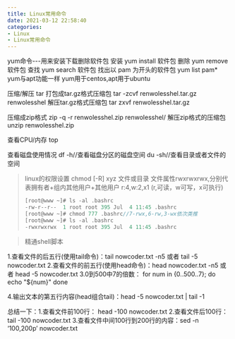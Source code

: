 ```yaml
---
title: Linux常用命令
date: 2021-03-12 22:58:40
categories: 
- Linux
- Linux常用命令
---
```

yum命令---用来安装下载删除软件包
安装 yum install 软件包
删除 yum remove 软件包
查找 yum search 软件包
找出以 pam 为开头的软件包 yum list pam*
yum与apt功能一样
yum用于centos,apt用于ubuntu

压缩/解压
tar
打包成tar.gz格式压缩包
tar -zcvf renwolesshel.tar.gz renwolesshel
解压tar.gz格式压缩包
tar zxvf renwolesshel.tar.gz

压缩成zip格式
zip -q -r renwolesshel.zip renwolesshel/
解压zip格式的压缩包
unzip renwolesshel.zip

查看CPU/内存
top

查看磁盘使用情况
df -h//查看磁盘分区的磁盘空间
du -sh//查看目录或者文件的空间

> linux的权限设置 chmod [-R] xyz 文件或目录
> 文件属性rwxrwxrwx,分别代表拥有者+组内其他用户+其他用户
> r:4,w:2,x1   (r,可读，w可写，x可执行)
>
> ```c
> [root@www ~]# ls -al .bashrc
> -rw-r--r--  1 root root 395 Jul  4 11:45 .bashrc
> [root@www ~]# chmod 777 .bashrc//7-rwx,6-rw,3-wx依次类推
> [root@www ~]# ls -al .bashrc
> -rwxrwxrwx  1 root root 395 Jul  4 11:45 .bashrc
> ```

> 精通shell脚本

1.查看文件的后五行(使用tail命令)：tail nowcoder.txt -n5   或者 tail -5 nowcoder.txt 
2.查看文件的前五行(使用head命令)：head nowcoder.txt -n5   或者 head -5 nowcoder.txt 
3.0到500中7的倍数：
for num in {0..500..7}; do 
  echo "${num}"
done

4.输出文本的第五行内容(head组合tail)：head -5 nowcoder.txt | tail -1

总结一下：1.查看文件前100行： head -100 nowcoder.txt   2.查看文件后100行：tail -100 nowcoder.txt 
3.查看文件中间100行到200行的内容：sed -n ‘100,200p’ nowcoder.txt 